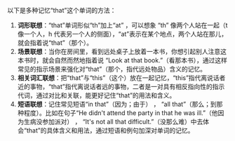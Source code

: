 以下是多种记忆“that”这个单词的方法：
1. **词形联想**：“that”单词形似“th”加上“at” ，可以想象 “th” 像两个人站在一起（t 像一个人，h 代表另一个人的侧面），“at”表示在某个地点，两个人站在那儿，就会指着说“that”（那个）。
2. **场景联想**：当你在房间里，看到远处桌子上放着一本书，你想引起别人注意这本书时，就会自然而然地指着说 “Look at that book.”（看那本书），通过这样常见的指示场景来强化对“that”（那个，指代远处物品）含义的记忆。
3. **相关词汇联想**：把“that”与“this”（这个）放在一起记忆，“this”指代离说话者近的事物，“that”指代离说话者远的事物，二者是一对具有相反指向性的指示代词，通过对比和关联，能更好记住“that”的用法和含义。 
4. **短语联想**：记住常见短语“in that”（因为；由于） ， “all that”（那么；到那种程度）。比如在句子“He didn't attend the party in that he was ill.”（他因为生病没参加派对） ， “It's not all that difficult.”（没那么难）中去体会“that”的具体含义和用法，通过短语和例句加深对单词的记忆。 